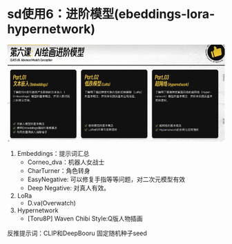 # sd使用6：进阶模型(ebeddings-lora-hypernetwork)

![](.images/9796aaa4.png)

1. Embeddings：提示词汇总
   - Corneo_dva：机器人女战士
   - CharTurner：角色转身
   - EasyNegative: 可以修复手指等等问题，对二次元模型有效
   - Deep Negative: 对真人有效。
2. LoRa
   - D.va(Overwatch)
3. Hypernetwork
   - [Toru8P] Waven Chibi Style:Q版人物插画


反推提示词：CLIP和DeepBooru
固定随机种子seed